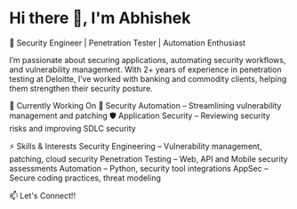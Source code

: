 
# Hi there 👋, I'm Abhishek
🔐 Security Engineer | Penetration Tester | Automation Enthusiast 

I’m passionate about securing applications, automating security workflows, and vulnerability management. With 2+ years of experience in penetration testing at Deloitte, I’ve worked with banking and commodity clients, helping them strengthen their security posture.

🔭 Currently Working On
🔄 Security Automation – Streamlining vulnerability management and patching
🛡️ Application Security – Reviewing security risks and improving SDLC security

⚡ Skills & Interests
Security Engineering – Vulnerability management, patching, cloud security
Penetration Testing – Web, API and Mobile security assessments
Automation – Python, security tool integrations
AppSec – Secure coding practices, threat modeling

📫 Let's Connect!!
